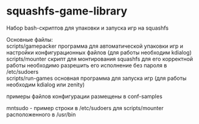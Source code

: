 # squashfs-game-library
Набор bash-скриптов для упаковки и запуска игр на squashfs <br>

Основные файлы: <br>
scripts/gamepacker  программа для автоматической упаковки игр и настройки конфигурационных файлов (для работы необходим kdialog) <br>
scripts/mounter     скрипт для монтирования squashfs для его корректной работы необходимо разрешить его исполнение без пароля в /etc/sudoers  <br>
scripts/run-games   основная программа для запуска игр (для работы необходим kdialog или zenity) <br>

примеры файлов конфигурации размещены в conf-samples <br>

mntsudo - пример строки в /etc/sudoers для scripts/mounter расположенного в /usr/bin<br>


